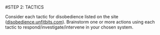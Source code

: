 #STEP 2: TACTICS   

Consider each tactic for disobedience listed on the site ([disobedience.unfitbits.com](https://samatt.github.io/algorithmic-disobedience/#/)). 
Brainstorm one or more actions using each tactic to respond/investigate/intervene in your chosen system.   

